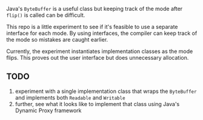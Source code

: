 Java's `ByteBuffer` is a useful class but keeping track of the mode after `flip()` is called can be difficult.

This repo is a little experiment to see if it's feasible to use a separate interface for each mode. By using interfaces, the compiler can keep track of the mode so mistakes are caught earlier.

Currently, the experiment instantiates implementation classes as the mode flips. This proves out the user interface but does unnecessary allocation.

## TODO
1. experiment with a single implementation class that wraps the `ByteBuffer` and implements both `Readable` and `Writable`
2. further, see what it looks like to implement that class using Java's Dynamic Proxy framework